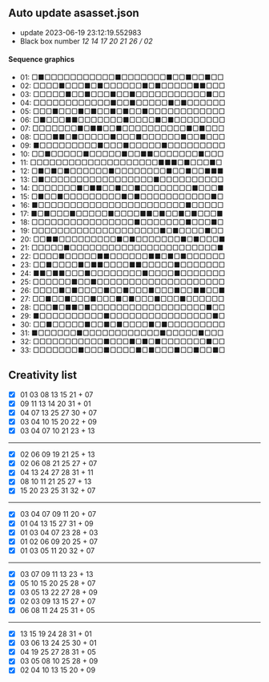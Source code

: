 ## Auto update asasset.json

* update 2023-06-19 23:12:19.552983
* Black box number _12 14 17 20 21 26 / 02_
#### Sequence graphics

* 01: □■□□□□□□□□□□□■□□□□□□□■□□■□□■□□
* 02: □□□□■□□□■□■□□□□□□■□■□□□□□■■□□□
* 03: □□□□□■□□■□□□■□□■□□□□□□□□□□□■□□
* 04: □□□□□□□□□□□□■□□■□□□□□■□■□□□□□□
* 05: □□□■□□□■□■□□■□■□□■□□□□□□□□□□□□
* 06: □■□□□■■□□□□□□□■□□□□■□■□□□□□□□□
* 07: □□□□□□□■□■■□□■□□□□□□□□□□■□■□□□
* 08: □□□■■□■□□□□□■□□□■□□□□□□■□□■□□□
* 09: ■□□□□□□□□□■□□□■□□□□□■□□□□□□□□□
* 10: □□■□□□□□■□□□□□■□□■■□□□□□□□■□□□
* 11: □□□□□□□□□□□□□□□□□□□□■■■□■□□□■□
* 12: □■□■□■□□□□□□■□□□□□□□□■□□■□□■■■
* 13: □■□□□□□□□□□□□□□□□□□■□□□□□□□□□□
* 14: □□□□□□□■□■■□□■□□■□□□□□□□□■□□□■
* 15: □■□□■□□□□□□□□□■□■□□□□□□□□□□□■□
* 16: ■□□□□□□□□□□□□□□□□□□□□□□□■□□□□□
* 17: ■□■□□□■□□□□□■□□□□■■□■□□■□■□□□■
* 18: □□□□□□□□□□□□□□□□■□□□□□□□■□□□■□
* 19: □□□□□□□□□□□□□□□□□□□□■□■□□□□■□□
* 20: □□■■□□□□□□□□□■□■□□□□□□□■□■□□□■
* 21: □□□□□■□□□□□□□□□□□□□□□□□□□□□□□■
* 22: □□□□■□□□□□■■□□□□□□■■□■□■□□□□□□
* 23: □□■□□□□■□■■□□□□■■□□□□□■□□□□□□□
* 24: ■■□■■□□□■□□□□□□□□■□□□□■□□□□□□□
* 25: □□□□□□■□□■□□□□□□□□□□□□□□□□□□□□
* 26: □□□□■□■□□□□■□□■□□□■□□□■□□■■□□■
* 27: □□■□□■□□□■□□□■□■□□□■□□□■□□□□□□
* 28: □□□■□■■□■□□□□□□□□□□□□□□□□□□■□□
* 29: ■□□□□□□□□□□■□□□□□□□□□□□□□□□□■□
* 30: □□■□□□□□■□□■□■□□□□■□■□□□□□□□□□
* 31: ■□□□□□□■□□□□□□□□□□□□■□□□□□■□□□
* 32: □□□□□□□□□□□■□□□■□■□■□□□□□□□■□□
* 33: □□□□□□□■□□□■□□□□■□■□□□■□□■□□■□
## Creativity list

- [x] 01 03 08 13 15 21 + 07
- [x] 09 11 13 14 20 31 + 01
- [x] 04 07 13 25 27 30 + 07
- [x] 03 04 10 15 20 22 + 09
- [x] 03 04 07 10 21 23 + 13
***
- [x] 02 06 09 19 21 25 + 13
- [x] 02 06 08 21 25 27 + 07
- [x] 04 13 24 27 28 31 + 11
- [x] 08 10 11 21 25 27 + 13
- [x] 15 20 23 25 31 32 + 07
***
- [x] 03 04 07 09 11 20 + 07
- [x] 01 04 13 15 27 31 + 09
- [x] 01 03 04 07 23 28 + 03
- [x] 01 02 06 09 20 25 + 07
- [x] 01 03 05 11 20 32 + 07
***
- [x] 03 07 09 11 13 23 + 13
- [x] 05 10 15 20 25 28 + 07
- [x] 03 05 13 22 27 28 + 09
- [x] 02 03 09 13 15 27 + 07
- [x] 06 08 11 24 25 31 + 05
***
- [x] 13 15 19 24 28 31 + 01
- [x] 03 06 13 24 25 30 + 01
- [x] 04 19 25 27 28 31 + 05
- [x] 03 05 08 10 25 28 + 09
- [x] 02 04 10 13 15 20 + 09
